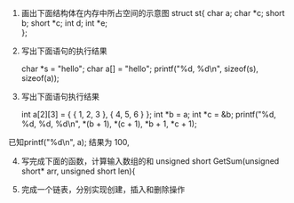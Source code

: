1.	画出下面结构体在内存中所占空间的示意图
struct st{
    char a;
    char *c;
    short b;
    short *c;
    int d;
    int *e;    
};

2.	写出下面语句的执行结果

    char *s = "hello";
	char a[] = "hello";
	printf("%d, %d\n", sizeof(s), sizeof(a));

3.	写出下面语句执行结果

    int a[2][3] = { { 1, 2, 3 }, { 4, 5, 6 } };
    int *b = a;
    int *c = &b;
printf("%d, %d, %d, %d\n", *(b + 1), *(c + 1), *b + 1, *c + 1);

已知printf("%d\n", a); 结果为  100,



4.	写完成下面的函数，计算输入数组的和
unsigned short GetSum(unsigned short* arr, unsigned short len){



5.	完成一个链表，分别实现创建，插入和删除操作

